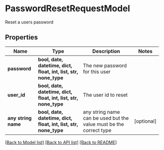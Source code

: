 # PasswordResetRequestModel

Reset a users password

## Properties
Name | Type | Description | Notes
------------ | ------------- | ------------- | -------------
**password** | **bool, date, datetime, dict, float, int, list, str, none_type** | The new password for this user | 
**user_id** | **bool, date, datetime, dict, float, int, list, str, none_type** | The user id to reset | 
**any string name** | **bool, date, datetime, dict, float, int, list, str, none_type** | any string name can be used but the value must be the correct type | [optional]

[[Back to Model list]](../README.md#documentation-for-models) [[Back to API list]](../README.md#documentation-for-api-endpoints) [[Back to README]](../README.md)


